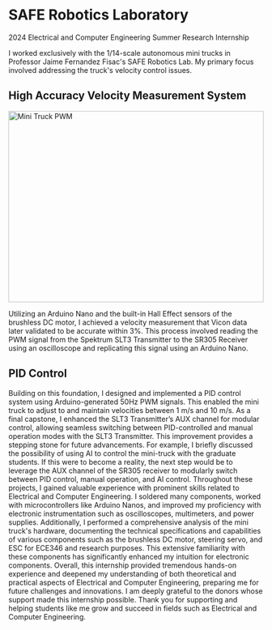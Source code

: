 # SAFE Robotics Laboratory

2024 Electrical and Computer Engineering Summer Research Internship

I worked exclusively with the 1/14-scale autonomous mini trucks in Professor Jaime Fernandez Fisac's SAFE Robotics Lab. My primary focus involved addressing the truck's velocity control issues.

## High Accuracy Velocity Measurement System

<img src="https://github.com/user-attachments/assets/bd6f151a-467b-4c03-b645-8d0082da350d" alt="Mini Truck PWM" height="378" width="504"/>

Utilizing an Arduino Nano and the built-in Hall Effect sensors of the brushless DC motor, I achieved a velocity measurement that Vicon data later validated to be accurate within 3%. This process involved reading the PWM signal from the Spektrum SLT3 Transmitter to the SR305 Receiver using an oscilloscope and replicating this signal using an Arduino Nano. 

## PID Control
Building on this foundation, I designed and implemented a PID control system using Arduino-generated 50Hz PWM signals. This enabled the mini truck to adjust to and maintain velocities between 1 m/s and 10 m/s. As a final capstone, I enhanced the SLT3 Transmitter’s AUX channel for modular control, allowing seamless switching between PID-controlled and manual operation modes with the SLT3 Transmitter. This improvement provides a stepping stone for future advancements. For example, I briefly discussed the possibility of using AI to control the mini-truck with the graduate students. If this were to become a reality, the next step would be to leverage the AUX channel of the SR305 receiver to modularly switch between PID control, manual operation, and AI control.
Throughout these projects, I gained valuable experience with prominent skills related to Electrical and Computer Engineering. I soldered many components, worked with microcontrollers like Arduino Nanos, and improved my proficiency with electronic instrumentation such as oscilloscopes, multimeters, and power supplies. Additionally, I performed a comprehensive analysis of the mini truck's hardware, documenting the technical specifications and capabilities of various components such as the brushless DC motor, steering servo, and ESC for ECE346 and research purposes. This extensive familiarity with these components has significantly enhanced my intuition for electronic components.
Overall, this internship provided tremendous hands-on experience and deepened my understanding of both theoretical and practical aspects of Electrical and Computer Engineering, preparing me for future challenges and innovations. I am deeply grateful to the donors whose support made this internship possible. Thank you for supporting and helping students like me grow and succeed in fields such as Electrical and Computer Engineering.

